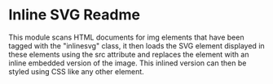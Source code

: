 Inline SVG Readme
=================

This module scans HTML documents for img elements that have been
tagged with the "inlinesvg" class, it then loads the SVG element
displayed in these elements using the src attribute and replaces
the element with an inline embedded version of the image. This
inlined version can then be styled using CSS like any other element.
